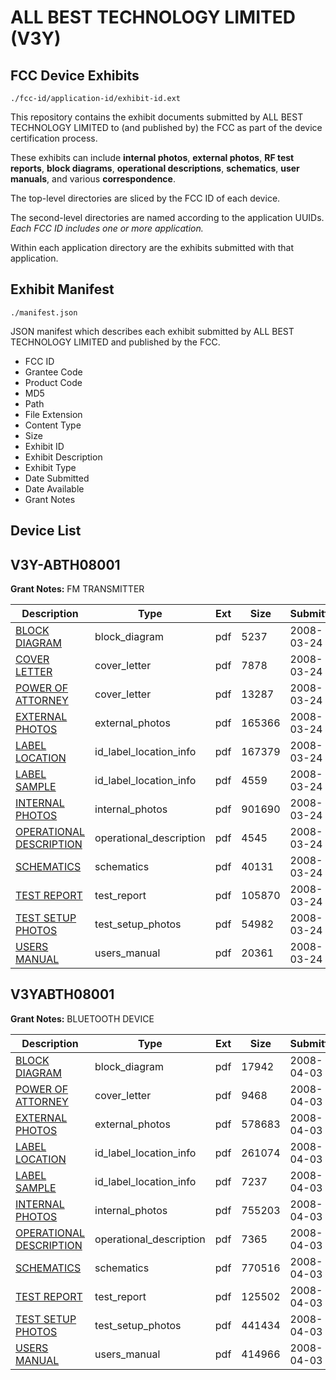 # ALL BEST TECHNOLOGY LIMITED (V3Y)
## FCC Device Exhibits

```
./fcc-id/application-id/exhibit-id.ext
```

This repository contains the exhibit documents submitted by ALL BEST TECHNOLOGY LIMITED to (and published by) the FCC as part of the device certification process.

These exhibits can include **internal photos**, **external photos**, **RF test reports**, **block diagrams**, **operational descriptions**, **schematics**, **user manuals**, and various **correspondence**.

The top-level directories are sliced by the FCC ID of each device.

The second-level directories are named according to the application UUIDs. *Each FCC ID includes one or more application.*

Within each application directory are the exhibits submitted with that application. 

## Exhibit Manifest

```
./manifest.json
```

JSON manifest which describes each exhibit submitted by ALL BEST TECHNOLOGY LIMITED and published by the FCC.

- FCC ID
- Grantee Code
- Product Code
- MD5
- Path
- File Extension
- Content Type
- Size
- Exhibit ID
- Exhibit Description
- Exhibit Type
- Date Submitted
- Date Available
- Grant Notes

## Device List
## V3Y-ABTH08001
**Grant Notes:** FM TRANSMITTER

| Description | Type | Ext | Size | Submitted | Available |
| ----------- | ---- | --- | ---- | --------- | --------- |
| [BLOCK DIAGRAM](V3Y-ABTH08001/aa3cec447f5112210a8998c8a625c2c0/918327.pdf) | block_diagram | pdf | 5237 | 2008-03-24 | 2008-03-24 |
| [COVER LETTER](V3Y-ABTH08001/aa3cec447f5112210a8998c8a625c2c0/918329.pdf) | cover_letter | pdf | 7878 | 2008-03-24 | 2008-03-24 |
| [POWER OF ATTORNEY](V3Y-ABTH08001/aa3cec447f5112210a8998c8a625c2c0/918334.pdf) | cover_letter | pdf | 13287 | 2008-03-24 | 2008-03-24 |
| [EXTERNAL PHOTOS](V3Y-ABTH08001/aa3cec447f5112210a8998c8a625c2c0/918330.pdf) | external_photos | pdf | 165366 | 2008-03-24 | 2008-03-24 |
| [LABEL LOCATION](V3Y-ABTH08001/aa3cec447f5112210a8998c8a625c2c0/918332.pdf) | id_label_location_info | pdf | 167379 | 2008-03-24 | 2008-03-24 |
| [LABEL SAMPLE](V3Y-ABTH08001/aa3cec447f5112210a8998c8a625c2c0/918333.pdf) | id_label_location_info | pdf | 4559 | 2008-03-24 | 2008-03-24 |
| [INTERNAL PHOTOS](V3Y-ABTH08001/aa3cec447f5112210a8998c8a625c2c0/918331.pdf) | internal_photos | pdf | 901690 | 2008-03-24 | 2008-03-24 |
| [OPERATIONAL DESCRIPTION](V3Y-ABTH08001/aa3cec447f5112210a8998c8a625c2c0/918328.pdf) | operational_description | pdf | 4545 | 2008-03-24 | 2008-03-24 |
| [SCHEMATICS](V3Y-ABTH08001/aa3cec447f5112210a8998c8a625c2c0/918335.pdf) | schematics | pdf | 40131 | 2008-03-24 | 2008-03-24 |
| [TEST REPORT](V3Y-ABTH08001/aa3cec447f5112210a8998c8a625c2c0/918336.pdf) | test_report | pdf | 105870 | 2008-03-24 | 2008-03-24 |
| [TEST SETUP PHOTOS](V3Y-ABTH08001/aa3cec447f5112210a8998c8a625c2c0/918337.pdf) | test_setup_photos | pdf | 54982 | 2008-03-24 | 2008-03-24 |
| [USERS MANUAL](V3Y-ABTH08001/aa3cec447f5112210a8998c8a625c2c0/918338.pdf) | users_manual | pdf | 20361 | 2008-03-24 | 2008-03-24 |
## V3YABTH08001
**Grant Notes:** BLUETOOTH DEVICE

| Description | Type | Ext | Size | Submitted | Available |
| ----------- | ---- | --- | ---- | --------- | --------- |
| [BLOCK DIAGRAM](V3YABTH08001/57713dff4303ab02703b22afe858e825/923396.pdf) | block_diagram | pdf | 17942 | 2008-04-03 | 2008-04-03 |
| [POWER OF ATTORNEY](V3YABTH08001/57713dff4303ab02703b22afe858e825/923402.pdf) | cover_letter | pdf | 9468 | 2008-04-03 | 2008-04-03 |
| [EXTERNAL PHOTOS](V3YABTH08001/57713dff4303ab02703b22afe858e825/923398.pdf) | external_photos | pdf | 578683 | 2008-04-03 | 2008-04-03 |
| [LABEL LOCATION](V3YABTH08001/57713dff4303ab02703b22afe858e825/923400.pdf) | id_label_location_info | pdf | 261074 | 2008-04-03 | 2008-04-03 |
| [LABEL SAMPLE](V3YABTH08001/57713dff4303ab02703b22afe858e825/923401.pdf) | id_label_location_info | pdf | 7237 | 2008-04-03 | 2008-04-03 |
| [INTERNAL PHOTOS](V3YABTH08001/57713dff4303ab02703b22afe858e825/923399.pdf) | internal_photos | pdf | 755203 | 2008-04-03 | 2008-04-03 |
| [OPERATIONAL DESCRIPTION](V3YABTH08001/57713dff4303ab02703b22afe858e825/923397.pdf) | operational_description | pdf | 7365 | 2008-04-03 | 2008-04-03 |
| [SCHEMATICS](V3YABTH08001/57713dff4303ab02703b22afe858e825/923404.pdf) | schematics | pdf | 770516 | 2008-04-03 | 2008-04-03 |
| [TEST REPORT](V3YABTH08001/57713dff4303ab02703b22afe858e825/923403.pdf) | test_report | pdf | 125502 | 2008-04-03 | 2008-04-03 |
| [TEST SETUP  PHOTOS](V3YABTH08001/57713dff4303ab02703b22afe858e825/923405.pdf) | test_setup_photos | pdf | 441434 | 2008-04-03 | 2008-04-03 |
| [USERS MANUAL](V3YABTH08001/57713dff4303ab02703b22afe858e825/923406.pdf) | users_manual | pdf | 414966 | 2008-04-03 | 2008-04-03 |
